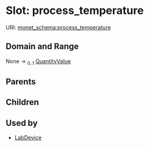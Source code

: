 
# Slot: process_temperature




URI: [monet_schema:process_temperature](http://example.com/monet_schema/process_temperature)


## Domain and Range

None &#8594;  <sub>0..1</sub> [QuantityValue](QuantityValue.md)

## Parents


## Children


## Used by

 * [LabDevice](LabDevice.md)

